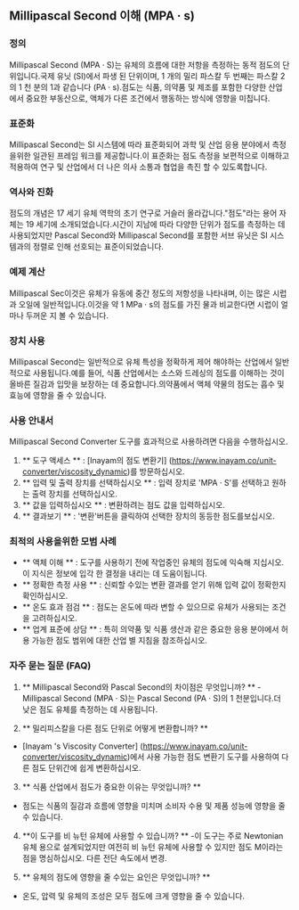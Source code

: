 ## Millipascal Second 이해 (MPA · s)

### 정의
Millipascal Second (MPA · S)는 유체의 흐름에 대한 저항을 측정하는 동적 점도의 단위입니다.국제 유닛 (SI)에서 파생 된 단위이며, 1 개의 밀리 파스칼 두 번째는 파스칼 2의 1 천 분의 1과 같습니다 (PA · s).점도는 식품, 의약품 및 제조를 포함한 다양한 산업에서 중요한 부동산으로, 액체가 다른 조건에서 행동하는 방식에 영향을 미칩니다.

### 표준화
Millipascal Second는 SI 시스템에 따라 표준화되어 과학 및 산업 응용 분야에서 측정을위한 일관된 프레임 워크를 제공합니다.이 표준화는 점도 측정을 보편적으로 이해하고 적용하여 연구 및 산업에서 더 나은 의사 소통과 협업을 촉진 할 수 있도록합니다.

### 역사와 진화
점도의 개념은 17 세기 유체 역학의 초기 연구로 거슬러 올라갑니다."점도"라는 용어 자체는 19 세기에 소개되었습니다.시간이 지남에 따라 다양한 단위가 점도를 측정하는 데 사용되었지만 Pascal Second와 Millipascal Second를 포함한 서브 유닛은 SI 시스템과의 정렬로 인해 선호되는 표준이되었습니다.

### 예제 계산
Millipascal Sec이것은 유체가 유동에 중간 정도의 저항성을 나타내며, 이는 많은 시럽과 오일에 일반적입니다.이것을 약 1 MPa · s의 점도를 가진 물과 비교한다면 시럽이 얼마나 두꺼운 지 볼 수 있습니다.

### 장치 사용
Millipascal Second는 일반적으로 유체 특성을 정확하게 제어 해야하는 산업에서 일반적으로 사용됩니다.예를 들어, 식품 산업에서는 소스와 드레싱의 점도를 이해하는 것이 올바른 질감과 입맛을 보장하는 데 중요합니다.의약품에서 액체 약물의 점도는 흡수 및 효능에 영향을 줄 수 있습니다.

### 사용 안내서
Millipascal Second Converter 도구를 효과적으로 사용하려면 다음을 수행하십시오.
1. ** 도구 액세스 ** : [Inayam의 점도 변환기] (https://www.inayam.co/unit-converter/viscosity_dynamic)를 방문하십시오.
2. ** 입력 및 출력 장치를 선택하십시오 ** : 입력 장치로 'MPA · S'를 선택하고 원하는 출력 장치를 선택하십시오.
3. ** 값을 입력하십시오 ** : 변환하려는 점도 값을 입력하십시오.
4. ** 결과보기 ** : '변환'버튼을 클릭하여 선택한 장치의 동등한 점도를보십시오.

### 최적의 사용을위한 모범 사례
- ** 액체 이해 ** : 도구를 사용하기 전에 작업중인 유체의 점도에 익숙해 지십시오.이 지식은 정보에 입각 한 결정을 내리는 데 도움이됩니다.
- ** 정확한 측정 사용 ** : 신뢰할 수있는 변환 결과를 얻기 위해 입력 값이 정확한지 확인하십시오.
- ** 온도 효과 점검 ** : 점도는 온도에 따라 변할 수 있으므로 유체가 사용되는 조건을 고려하십시오.
- ** 업계 표준에 상담 ** : 특히 의약품 및 식품 생산과 같은 중요한 응용 분야에서 허용 가능한 점도 범위에 대한 산업 별 지침을 참조하십시오.

### 자주 묻는 질문 (FAQ)

1. ** Millipascal Second와 Pascal Second의 차이점은 무엇입니까? **
-Millipascal Second (MPA · S)는 Pascal Second (PA · S)의 1 천분입니다.더 낮은 점도 유체를 측정하는 데 사용됩니다.

2. ** 밀리피스칼을 다른 점도 단위로 어떻게 변환합니까? **
- [Inayam 's Viscosity Converter] (https://www.inayam.co/unit-converter/viscosity_dynamic)에서 사용 가능한 점도 변환기 도구를 사용하여 다른 점도 단위간에 쉽게 변환하십시오.

3. ** 식품 산업에서 점도가 중요한 이유는 무엇입니까? **
- 점도는 식품의 질감과 흐름에 영향을 미치며 소비자 수용 및 제품 성능에 영향을 줄 수 있습니다.

4. **이 도구를 비 뉴턴 유체에 사용할 수 있습니까? **
-이 도구는 주로 Newtonian 유체 용으로 설계되었지만 여전히 비 뉴턴 유체에 사용할 수 있지만 점도 M이라는 점을 명심하십시오. 다른 전단 속도에서 변경.

5. ** 유체의 점도에 영향을 줄 수있는 요인은 무엇입니까? **
- 온도, 압력 및 유체의 조성은 모두 점도에 크게 영향을 줄 수 있습니다.